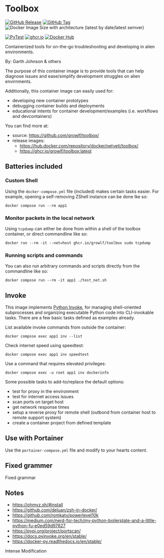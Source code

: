 # Toolbox

[![GitHub Release](https://img.shields.io/github/v/release/growlf/toolbox?logo=docker&logoColor=white)](https://github.com/growlf/toolbox/pkgs/container/toolbox)
[![GitHub Tag](https://img.shields.io/github/v/tag/growlf/toolbox?logo=docker&logoColor=white&label=Latest)](https://github.com/growlf/toolbox/pkgs/container/toolbox)
![Docker Image Size with architecture (latest by date/latest semver)](https://img.shields.io/docker/image-size/netyeti/toolbox)

[![PyTest](https://github.com/growlf/toolbox/actions/workflows/python-app.yml/badge.svg)](https://github.com/growlf/toolbox/actions/workflows/python-app.yml)
[![ghcr.io](https://github.com/growlf/toolbox/actions/workflows/docker-publish.yml/badge.svg)](https://github.com/growlf/toolbox/actions/workflows/docker-publish.yml)
[![Docker Hub](https://github.com/growlf/toolbox/actions/workflows/docker-publish-dh.yml/badge.svg)](https://github.com/growlf/toolbox/actions/workflows/docker-publish-dh.yml)

Containerized tools for on-the-go troubleshooting and developing in alien environments.

By: Garth Johnson & others

The purpose of this container image is to provide tools that can help diagnose issues and ease/simplify development struggles on alien envirnments.

Additionally, this container image can easily used for:

- developing new container prototypes
- debugging container builds and deployments
- educational intents for container development/examples (i.e. workflows and devcontainers)

You can find more at:

- source: https://github.com/growlf/toolbox/
- release images:
  - https://hub.docker.com/repository/docker/netyeti/toolbox/
  - https://ghcr.io/growlf/toolbox:latest

## Batteries included

### Custom Shell

Using the `docker-compose.yml` file (included) makes certain tasks easier.  For example, opening a self-removing ZShell instance can be done lke so:

    docker compose run --rm app1

### Monitor packets in the local network

Using `tcpdump` can either be done from within a shell of the toolbox container, or direct commandline like so:

    docker run --rm -it --net=host ghcr.io/growlf/toolbox sudo tcpdump

### Running scripts and commands

You can also run arbitrary commands and scripts directly from the commandline like so:

    docker compose run --rm -it app1 ./test_net.sh

## Invoke

This image implements [Python Invoke](https://www.pyinvoke.org/), for managing shell-oriented subprocesses and organizing executable Python code into CLI-invokable tasks. There are a few basic tasks defined as examples already.

List available invoke commands from outside the container:

    docker compose exec app1 inv --list

Check internet speed using speedtest:

    docker compose exec app1 inv speedtest

Use a command that requires elevated privileges:

    docker compose exec -u root app1 inv dockerinfo

Some possible tasks to add-to/replace the default options:

- test for proxy in the environment
- test for internet access issues
- scan ports on target host
- get network response times
- setup a reverse proxy for remote shell (outbond from container host to remote support system)
- create a container project from defined template


## Use with Portainer

Use the `portainer-compose.yml` file and modify to your hearts content.

## Fixed grammer

Fixed grammar

## Notes

- https://ohmyz.sh/#install
- https://github.com/deluan/zsh-in-docker/
- https://github.com/romkatv/powerlevel10k
- https://medium.com/nerd-for-tech/my-python-boilerplate-and-a-little-python-fu-e0ed59d97627
- https://pypi.org/project/portscan/
- https://docs.pyinvoke.org/en/stable/
- https://docker-py.readthedocs.io/en/stable/

Intense Modification